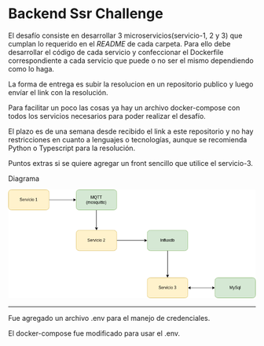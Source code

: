# Backend Ssr Challenge

El desafío consiste en desarrollar 3 microservicios(servicio-1, 2 y 3) que cumplan lo requerido en el *README* de cada carpeta.
Para ello debe desarrollar el código de cada servicio y confeccionar el Dockerfile correspondiente a cada servicio que puede o no ser el mismo dependiendo como lo haga.

La forma de entrega es subir la resolucion en un repositorio publico y luego envíar el link con la resolución.

Para facilitar un poco las cosas ya hay un archivo docker-compose con todos los servicios necesarios para poder realizar el desafío.

El plazo es de una semana desde recibido el link a este repositorio y no hay restricciones en cuanto a lenguajes o tecnologías, aunque se recomienda Python o Typescript para la resolución.

Puntos extras si se quiere agregar un front sencillo que utilice el servicio-3.

Diagrama

![Esquema de resolución](./challenge.png "Esquema de resolución")


---------------------------

Fue agregado un archivo .env para el manejo de credenciales.

El docker-compose fue modificado para usar el .env.